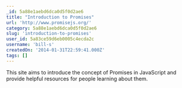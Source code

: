 ```yaml
---
_id: 5a88e1aebd6dca0d5f0d2ae6
title: "Introduction to Promises"
url: 'http://www.promisejs.org/'
category: 5a88e1aebd6dca0d5f0d2ae6
slug: 'introduction-to-promises'
user_id: 5a83ce59d6eb0005c4ecda2c
username: 'bill-s'
createdOn: '2014-01-31T22:59:41.000Z'
tags: []
---
```


This site aims to introduce the concept of Promises in JavaScript and provide helpful resources for people learning about them.
